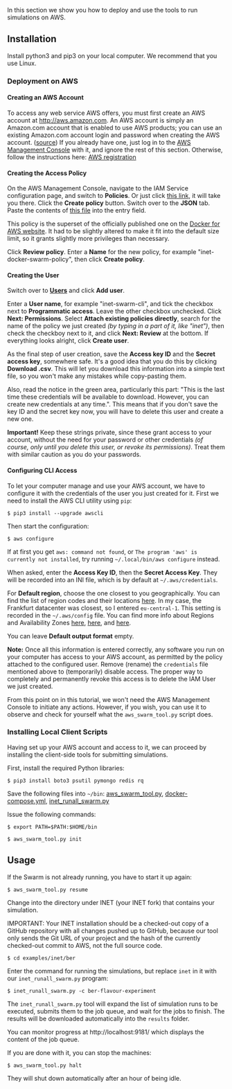
In this section we show you how to deploy and use the tools to run simulations on AWS.


## Installation

Install python3 and pip3 on your local computer. We recommend that you use Linux.

### Deployment on AWS

#### Creating an AWS Account

To access any web service AWS offers, you must first create an AWS account at http://aws.amazon.com. An AWS account is simply an Amazon.com account that is enabled to use AWS products; you can use an existing Amazon.com account login and password when creating the AWS account. ([source](http://docs.aws.amazon.com/AmazonSimpleDB/latest/DeveloperGuide/AboutAWSAccounts.html))
If you already have one, just log in to the [AWS Management Console](https://console.aws.amazon.com) with it, and ignore the rest of this section.
Otherwise, follow the instructions here: [AWS registration](https://portal.aws.amazon.com/gp/aws/developer/registration/index.html)

#### Creating the Access Policy

On the AWS Management Console, navigate to the IAM Service configuration page, and switch to **Policies**. Or just
click [this link](https://console.aws.amazon.com/iam/home#/policies), it will take you there.
Click the **Create policy** button. Switch over to the **JSON** tab. Paste the contents of [this file](docker-for-aws-policy.json) into the entry field.

This policy is the superset of the officially published one on the [Docker for AWS website](https://docs.docker.com/docker-for-aws/iam-permissions/). It had to be slightly altered to make it fit into the default size limit, so it grants slightly more privileges than necessary.

Click **Review policy**. Enter a **Name** for the new policy, for example "inet-docker-swarm-policy", then click **Create policy**.

#### Creating the User

Switch over to [**Users**](https://console.aws.amazon.com/iam/home#/users) and click **Add user**.

Enter a **User name**, for example "inet-swarm-cli", and tick the checkbox next to **Programmatic access**. Leave the other checkbox unchecked. Click **Next: Permissions**. Select **Attach existing policies directly**, search for the name of the policy we just created *(by typing in a part of it, like "inet")*, then check the checkboy next to it, and click **Next: Review** at the bottom. If everything looks alright, click **Create user**.

As the final step of user creation, save the **Access key ID** and the **Secret access key**, somewhere safe. It's a good idea that you do this by clicking **Download .csv**. This will let you download this information into a simple text file, so you won't make any mistakes while copy-pasting them.

Also, read the notice in the green area, particularly this part: "This is the last time these credentials will be available to download. However, you can create new credentials at any time.". This means that if you don't save the key ID and the secret key now, you will have to delete this user and create a new one.

**Important!** Keep these strings private, since these grant access to your account, without the need for your password or other credentials *(of course, only until you delete this user, or revoke its permissions)*. Treat them with similar caution as you do your passwords.


#### Configuring CLI Access

To let your computer manage and use your AWS account, we have to configure it with the credentials of the user you just created for it.
First we need to install the AWS CLI utility using `pip`:

`$ pip3 install --upgrade awscli`

Then start the configuration:

`$ aws configure`

If at first you get `aws: command not found`, or `The program 'aws' is currently not installed`, try running `~/.local/bin/aws configure` instead.

When asked, enter the **Access Key ID**, then the **Secret Access Key**. They will be recorded into an INI file, which is by default at `~/.aws/credentials`.

For **Default region**, choose the one closest to you geographically. You can find the list of region codes and their locations
[here](https://docs.aws.amazon.com/AWSEC2/latest/UserGuide/using-regions-availability-zones.html#concepts-available-regions).
In my case, the Frankfurt datacenter was closest, so I entered `eu-central-1`. This setting is recorded in the `~/.aws/config` file.
You can find more info about Regions and Availability Zones 
[here](https://docs.aws.amazon.com/general/latest/gr/rande.html),
[here](https://docs.aws.amazon.com/AWSEC2/latest/UserGuide/using-regions-availability-zones.html), and
[here](https://aws.amazon.com/about-aws/global-infrastructure/).

You can leave **Default output format** empty.

**Note:** Once all this information is entered correctly, any software you run on your computer has access to your AWS account, as permitted by the policy attached to the configured user. Remove (rename) the `credentials` file mentioned above to (temporarily) disable access. The proper way to completely and permanently revoke this access is to delete the IAM User we just created.

From this point on in this tutorial, we won't need the AWS Management Console to initiate any actions. However, if you wish, you can use it to observe and check for yourself what the `aws_swarm_tool.py` script does.




### Installing Local Client Scripts

Having set up your AWS account and access to it, we can proceed by installing the client-side tools for submitting simulations.

First, install the required Python libraries:

`$ pip3 install boto3 psutil pymongo redis rq`

Save the following files into `~/bin`: [aws_swarm_tool.py](code/aws_swarm_tool.py),
[docker-compose.yml](code/docker-compose.yml), [inet_runall_swarm.py](code/inet_runall_swarm.py)

Issue the following commands:

`$ export PATH=$PATH:$HOME/bin`

`$ aws_swarm_tool.py init`



## Usage

If the Swarm is not already running, you have to start it up again:

`$ aws_swarm_tool.py resume`

Change into the directory under INET (your INET fork) that contains your simulation. 

IMPORTANT: Your INET installation should be a checked-out copy of a GitHub repository with all changes pushed up to GitHub, 
because our tool only sends the Git URL of your project and the hash of the currently checked-out commit to AWS, not the full source code.

`$ cd examples/inet/ber`

Enter the command for running the simulations, but replace `inet` in it with our `inet_runall_swarm.py` program:

`$ inet_runall_swarm.py -c ber-flavour-experiment`

The `inet_runall_swarm.py` tool will expand the list of simulation runs to be executed, submits them to the job queue, and wait for the jobs to finish.
The results will be downloaded automatically into the `results` folder.

You can monitor progress at http://localhost:9181/ which displays the content of the job queue.

If you are done with it, you can stop the machines:

`$ aws_swarm_tool.py halt`

They will shut down automatically after an hour of being idle.


